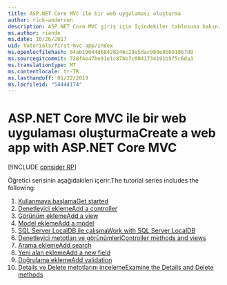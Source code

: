 ```yaml
---
title: ASP.NET Core MVC ile bir web uygulaması oluşturma
author: rick-anderson
description: ASP.NET Core MVC giriş için İçindekiler tablosuna bakın.
ms.author: riande
ms.date: 10/26/2017
uid: tutorials/first-mvc-app/index
ms.openlocfilehash: 04ab19644d68428246c29a5dac980e8bb91867d0
ms.sourcegitcommit: 728f4e47be91e1c87bb7c0041734191b5f5c6da3
ms.translationtype: MT
ms.contentlocale: tr-TR
ms.lasthandoff: 01/22/2019
ms.locfileid: "54444174"
---
```

# <a name="create-a-web-app-with-aspnet-core-mvc"></a><span data-ttu-id="89568-103">ASP.NET Core MVC ile bir web uygulaması oluşturma</span><span class="sxs-lookup"><span data-stu-id="89568-103">Create a web app with ASP.NET Core MVC</span></span>

[!INCLUDE [consider RP](~/includes/razor.md)]

<span data-ttu-id="89568-104">Öğretici serisinin aşağıdakileri içerir:</span><span class="sxs-lookup"><span data-stu-id="89568-104">The tutorial series includes the following:</span></span>

1. [<span data-ttu-id="89568-105">Kullanmaya başlama</span><span class="sxs-lookup"><span data-stu-id="89568-105">Get started</span></span>](start-mvc.md)
1. [<span data-ttu-id="89568-106">Denetleyici ekleme</span><span class="sxs-lookup"><span data-stu-id="89568-106">Add a controller</span></span>](adding-controller.md)
1. [<span data-ttu-id="89568-107">Görünüm ekleme</span><span class="sxs-lookup"><span data-stu-id="89568-107">Add a view</span></span>](adding-view.md)
1. [<span data-ttu-id="89568-108">Model ekleme</span><span class="sxs-lookup"><span data-stu-id="89568-108">Add a model</span></span>](adding-model.md)
1. [<span data-ttu-id="89568-109">SQL Server LocalDB ile çalışma</span><span class="sxs-lookup"><span data-stu-id="89568-109">Work with SQL Server LocalDB</span></span>](working-with-sql.md)
1. [<span data-ttu-id="89568-110">Denetleyici metotları ve görünümleri</span><span class="sxs-lookup"><span data-stu-id="89568-110">Controller methods and views</span></span>](controller-methods-views.md)
1. [<span data-ttu-id="89568-111">Arama ekleme</span><span class="sxs-lookup"><span data-stu-id="89568-111">Add search</span></span>](search.md)
1. [<span data-ttu-id="89568-112">Yeni alan ekleme</span><span class="sxs-lookup"><span data-stu-id="89568-112">Add a new field</span></span>](new-field.md)
1. [<span data-ttu-id="89568-113">Doğrulama ekleme</span><span class="sxs-lookup"><span data-stu-id="89568-113">Add validation</span></span>](validation.md)
1. [<span data-ttu-id="89568-114">Details ve Delete metotlarını inceleme</span><span class="sxs-lookup"><span data-stu-id="89568-114">Examine the Details and Delete methods</span></span>](details.md)
